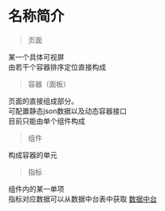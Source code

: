 # 名称简介

> 页面

某一个具体可视屏  
由若干个容器排序定位直接构成

> 容器（面板）

页面的直接组成部分。  
可配置静态json数据以及动态容器接口  
目前只能由单个组件构成

> 组件

构成容器的单元

> 指标

组件内的某一单项  
指标对应数据可以从数据中台表中获取 [数据中台](https://docs.qq.com/sheet/DT2pkdE9EdXVXZU1D?tab=ffvxj6)





